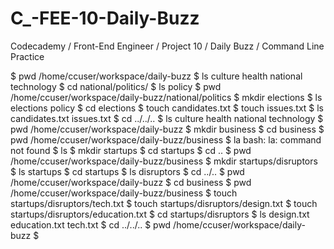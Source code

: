 # C_-FEE-10-Daily-Buzz
Codecademy / Front-End Engineer / Project 10 / Daily Buzz / Command Line Practice


$ pwd
/home/ccuser/workspace/daily-buzz
$ ls
culture  health  national  technology
$ cd national/politics/
$ ls
policy
$ pwd
/home/ccuser/workspace/daily-buzz/national/politics
$ mkdir elections
$ ls
elections  policy
$ cd elections
$ touch candidates.txt
$ touch issues.txt
$ ls
candidates.txt  issues.txt
$ cd ../../..
$ ls
culture  health  national  technology
$ pwd
/home/ccuser/workspace/daily-buzz
$ mkdir business
$ cd business
$ pwd
/home/ccuser/workspace/daily-buzz/business
$ la
bash: la: command not found
$ ls
$ mkdir startups
$ cd startups
$ cd ..
$ pwd
/home/ccuser/workspace/daily-buzz/business
$ mkdir startups/disruptors
$ ls
startups
$ cd startups
$ ls
disruptors
$ cd ../..
$ pwd
/home/ccuser/workspace/daily-buzz
$ cd business
$ pwd
/home/ccuser/workspace/daily-buzz/business
$ touch startups/disruptors/tech.txt
$ touch startups/disruptors/design.txt
$ touch startups/disruptors/education.txt
$ cd startups/disruptors
$ ls
design.txt  education.txt  tech.txt
$ cd ../../..
$ pwd
/home/ccuser/workspace/daily-buzz
$ 
